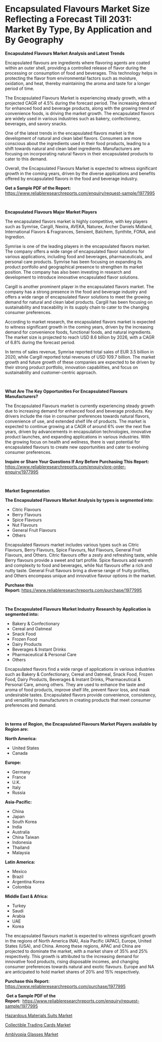 <p><h1>Encapsulated Flavours Market Size Reflecting a Forecast Till 2031: Market By Type, By Application and By Geography</h1></p><p><strong>Encapsulated Flavours Market Analysis and Latest Trends</strong></p>
<p><p>Encapsulated flavours are ingredients where flavoring agents are coated within an outer shell, providing a controlled release of flavor during the processing or consumption of food and beverages. This technology helps in protecting the flavor from environmental factors such as moisture, oxidation, and heat, thereby maintaining the aroma and taste for a longer period of time.</p><p>The Encapsulated Flavours Market is experiencing steady growth, with a projected CAGR of 4.5% during the forecast period. The increasing demand for enhanced food and beverage products, along with the growing trend of convenience foods, is driving the market growth. The encapsulated flavors are widely used in various industries such as bakery, confectionery, beverages, and savory snacks.</p><p>One of the latest trends in the encapsulated flavors market is the development of natural and clean label flavors. Consumers are more conscious about the ingredients used in their food products, leading to a shift towards natural and clean label ingredients. Manufacturers are focusing on incorporating natural flavors in their encapsulated products to cater to this demand.</p><p>Overall, the Encapsulated Flavours Market is expected to witness significant growth in the coming years, driven by the diverse applications and benefits offered by encapsulated flavors in the food and beverage industry.</p></p>
<p><strong>Get a Sample PDF of the Report:&nbsp;</strong> <a href="https://www.reliableresearchreports.com/enquiry/request-sample/1977995">https://www.reliableresearchreports.com/enquiry/request-sample/1977995</a></p>
<p>&nbsp;</p>
<p><strong>Encapsulated Flavours Major Market Players</strong></p>
<p><p>The encapsulated flavors market is highly competitive, with key players such as Symrise, Cargill, Nexira, AVEKA, Naturex, Archer Daniels Midland, International Flavors & Fragrances, Sensient, Balchem, Synthite, FONA, and Ingredion.</p><p>Symrise is one of the leading players in the encapsulated flavors market. The company offers a wide range of encapsulated flavor solutions for various applications, including food and beverages, pharmaceuticals, and personal care products. Symrise has been focusing on expanding its product portfolio and geographical presence to strengthen its market position. The company has also been investing in research and development to introduce innovative encapsulated flavor solutions.</p><p>Cargill is another prominent player in the encapsulated flavors market. The company has a strong presence in the food and beverage industry and offers a wide range of encapsulated flavor solutions to meet the growing demand for natural and clean label products. Cargill has been focusing on sustainability and traceability in its supply chain to cater to the changing consumer preferences.</p><p>According to market research, the encapsulated flavors market is expected to witness significant growth in the coming years, driven by the increasing demand for convenience foods, functional foods, and natural ingredients. The market size is projected to reach USD 8.6 billion by 2026, with a CAGR of 6.8% during the forecast period.</p><p>In terms of sales revenue, Symrise reported total sales of EUR 3.5 billion in 2020, while Cargill reported total revenues of USD 109.7 billion. The market growth and future growth of these companies are expected to be driven by their strong product portfolio, innovation capabilities, and focus on sustainability and customer-centric approach.</p></p>
<p>&nbsp;</p>
<p><strong>What Are The Key Opportunities For Encapsulated Flavours Manufacturers?</strong></p>
<p><p>The Encapsulated Flavours market is currently experiencing steady growth due to increasing demand for enhanced food and beverage products. Key drivers include the rise in consumer preferences towards natural flavors, convenience of use, and extended shelf life of products. The market is expected to continue growing at a CAGR of around 6% over the next five years, driven by advancements in encapsulation technologies, innovative product launches, and expanding applications in various industries. With the growing focus on health and wellness, there is vast potential for encapsulated flavours to create new opportunities and cater to evolving consumer preferences.</p></p>
<p><strong>Inquire or Share Your Questions If Any Before Purchasing This Report:</strong> <a href="https://www.reliableresearchreports.com/enquiry/pre-order-enquiry/1977995">https://www.reliableresearchreports.com/enquiry/pre-order-enquiry/1977995</a></p>
<p>&nbsp;</p>
<p><strong>Market Segmentation</strong></p>
<p><strong>The Encapsulated Flavours Market Analysis by types is segmented into:</strong></p>
<p><ul><li>Citric Flavours</li><li>Berry Flavours</li><li>Spice Flavours</li><li>Nut Flavours</li><li>General Fruit Flavours</li><li>Others</li></ul></p>
<p><p>Encapsulated flavours market includes various types such as Citric Flavours, Berry Flavours, Spice Flavours, Nut Flavours, General Fruit Flavours, and Others. Citric flavours offer a zesty and refreshing taste, while Berry flavours provide a sweet and tart profile. Spice flavours add warmth and complexity to food and beverages, while Nut flavours offer a rich and nutty taste. General Fruit flavours bring a diverse range of fruity profiles, and Others encompass unique and innovative flavour options in the market.</p></p>
<p><strong>Purchase this Report:&nbsp;</strong><a href="https://www.reliableresearchreports.com/purchase/1977995">https://www.reliableresearchreports.com/purchase/1977995</a></p>
<p>&nbsp;</p>
<p><strong>The Encapsulated Flavours Market Industry Research by Application is segmented into:</strong></p>
<p><ul><li>Bakery & Confectionary</li><li>Cereal and Oatmeal</li><li>Snack Food</li><li>Frozen Food</li><li>Dairy Products</li><li>Beverages & Instant Drinks</li><li>Pharmaceutical & Personal Care</li><li>Others</li></ul></p>
<p><p>Encapsulated flavors find a wide range of applications in various industries such as Bakery & Confectionary, Cereal and Oatmeal, Snack Food, Frozen Food, Dairy Products, Beverages & Instant Drinks, Pharmaceutical & Personal Care, among others. They are used to enhance the taste and aroma of food products, improve shelf life, prevent flavor loss, and mask undesirable tastes. Encapsulated flavors provide convenience, consistency, and versatility to manufacturers in creating products that meet consumer preferences and demand.</p></p>
<p>&nbsp;</p>
<p><strong>In terms of Region, the Encapsulated Flavours Market Players available by Region are:</strong></p>
<p>
    <p> <strong> North America: </strong>
        <ul>
            <li>United States</li>
            <li>Canada</li>
        </ul>
        </p> 
    <p> <strong> Europe: </strong>
        <ul>
            <li>Germany</li>
            <li>France</li>
            <li>U.K.</li>
            <li>Italy</li>
            <li>Russia</li>
        </ul>
        </p> 
    <p> <strong> Asia-Pacific: </strong>
        <ul>
            <li>China</li>
            <li>Japan</li>
            <li>South Korea</li>
            <li>India</li>
            <li>Australia</li>
            <li>China Taiwan</li>
            <li>Indonesia</li>
            <li>Thailand</li>
            <li>Malaysia</li>
        </ul>
        </p> 
    <p> <strong> Latin America: </strong>
        <ul>
            <li>Mexico</li>
            <li>Brazil</li>
            <li>Argentina Korea</li>
            <li>Colombia</li>
        </ul>
        </p> 
    <p> <strong> Middle East & Africa: </strong>
        <ul>
            <li>Turkey</li>
            <li>Saudi</li>
            <li>Arabia</li>
            <li>UAE</li>
            <li>Korea</li>
        </ul>
    </p>
    </p>
<p><p>The encapsulated flavours market is expected to witness significant growth in the regions of North America (NA), Asia Pacific (APAC), Europe, United States (USA), and China. Among these regions, APAC and China are projected to dominate the market, with a market share of 35% and 25% respectively. This growth is attributed to the increasing demand for innovative food products, rising disposable incomes, and changing consumer preferences towards natural and exotic flavours. Europe and NA are anticipated to hold market shares of 20% and 15% respectively.</p></p>
<p><strong>Purchase this Report: </strong><a href="https://www.reliableresearchreports.com/purchase/1977995">https://www.reliableresearchreports.com/purchase/1977995</a></p>
<p>&nbsp;<strong>Get a Sample PDF of the Report:&nbsp;&nbsp;</strong><a href="https://www.reliableresearchreports.com/enquiry/request-sample/1977995">https://www.reliableresearchreports.com/enquiry/request-sample/1977995</a></p>
<p><strong></strong></p>
<p><p><a href="https://github.com/nathandecarvalho/Market-Research-Report-List-2/blob/main/hazardous-materials-suits-market.md">Hazardous Materials Suits Market</a></p><p><a href="https://github.com/julyju69/Market-Research-Report-List-2/blob/main/collectible-trading-cards-market.md">Collectible Trading Cards Market</a></p><p><a href="https://github.com/kosella/Market-Research-Report-List-2/blob/main/amblyopia-glasses-market.md">Amblyopia Glasses Market</a></p></p>